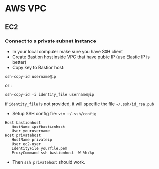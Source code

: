 # AWS VPC

## EC2
### Connect to a private subnet instance

- In your local computer make sure you have SSH client
- Create Bastion host inside VPC that have public IP (use Elastic IP is better)
- Copy key to Bastion host:

```
ssh-copy-id username@ip
```
or :
```
ssh-copy-id -i identity_file username@ip
```
if `identity_file` is not provided, it will specific the file `~/.ssh/id_rsa.pub`
- Setup SSH config file: `vim ~/.ssh/config`

```
Host bastionhost
   HostName ipofbastionhost
   User yourusername
Host privatehost
   HostName privateip
   User ec2-user
   IdentityFile yourfile.pem
   ProxyCommand ssh bastionhost -W %h:%p
```

- Then `ssh privatehost` should work.
